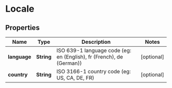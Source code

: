 

# Locale


## Properties

| Name | Type | Description | Notes |
|------------ | ------------- | ------------- | -------------|
|**language** | **String** | ISO 639-1 language code (eg: en (English), fr (French), de (German)) |  [optional] |
|**country** | **String** | ISO 3166-1 country code (eg: US, CA, DE, FR) |  [optional] |



